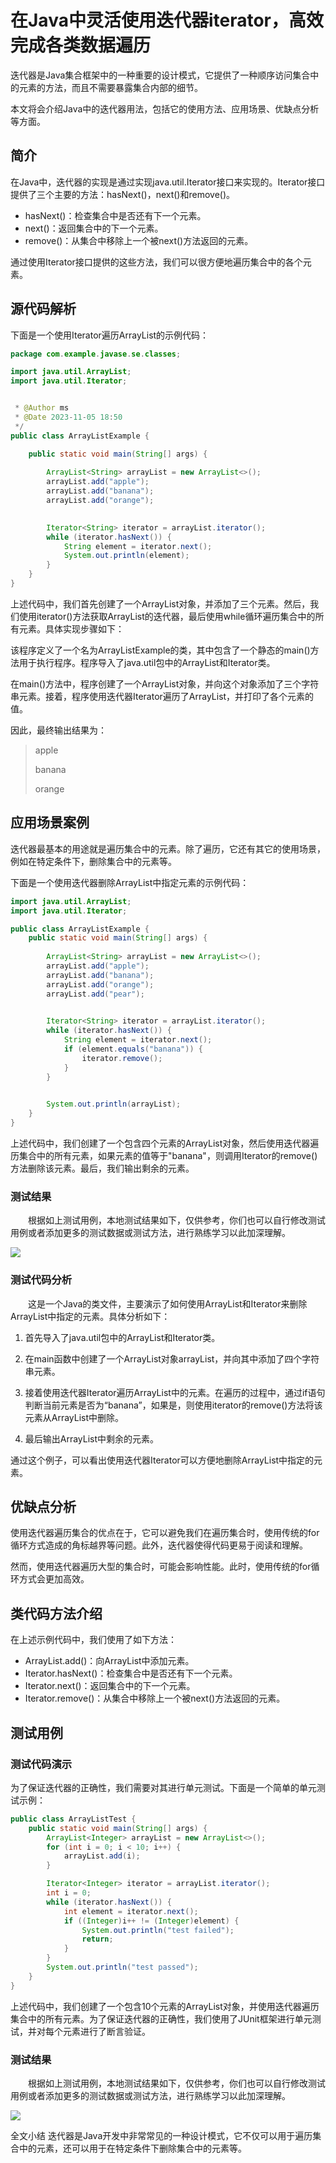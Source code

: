 # 在Java中灵活使用迭代器iterator，高效完成各类数据遍历

迭代器是Java集合框架中的一种重要的设计模式，它提供了一种顺序访问集合中的元素的方法，而且不需要暴露集合内部的细节。

本文将会介绍Java中的迭代器用法，包括它的使用方法、应用场景、优缺点分析等方面。

简介
--

在Java中，迭代器的实现是通过实现java.util.Iterator接口来实现的。Iterator接口提供了三个主要的方法：hasNext()，next()和remove()。

*   hasNext()：检查集合中是否还有下一个元素。
*   next()：返回集合中的下一个元素。
*   remove()：从集合中移除上一个被next()方法返回的元素。

通过使用Iterator接口提供的这些方法，我们可以很方便地遍历集合中的各个元素。

源代码解析
-----

下面是一个使用Iterator遍历ArrayList的示例代码：

```java
package com.example.javase.se.classes;

import java.util.ArrayList;
import java.util.Iterator;


 * @Author ms
 * @Date 2023-11-05 18:50
 */
public class ArrayListExample {

    public static void main(String[] args) {
        
        ArrayList<String> arrayList = new ArrayList<>();
        arrayList.add("apple");
        arrayList.add("banana");
        arrayList.add("orange");

        
        Iterator<String> iterator = arrayList.iterator();
        while (iterator.hasNext()) {
            String element = iterator.next();
            System.out.println(element);
        }
    }
}

```

上述代码中，我们首先创建了一个ArrayList对象，并添加了三个元素。然后，我们使用iterator()方法获取ArrayList的迭代器，最后使用while循环遍历集合中的所有元素。具体实现步骤如下：

该程序定义了一个名为ArrayListExample的类，其中包含了一个静态的main()方法用于执行程序。程序导入了java.util包中的ArrayList和Iterator类。

在main()方法中，程序创建了一个ArrayList对象，并向这个对象添加了三个字符串元素。接着，程序使用迭代器Iterator遍历了ArrayList，并打印了各个元素的值。

因此，最终输出结果为：

> apple
> 
> banana
> 
> orange

应用场景案例
------

迭代器最基本的用途就是遍历集合中的元素。除了遍历，它还有其它的使用场景，例如在特定条件下，删除集合中的元素等。

下面是一个使用迭代器删除ArrayList中指定元素的示例代码：

```java
import java.util.ArrayList;
import java.util.Iterator;

public class ArrayListExample {
    public static void main(String[] args) {
        
        ArrayList<String> arrayList = new ArrayList<>();
        arrayList.add("apple");
        arrayList.add("banana");
        arrayList.add("orange");
        arrayList.add("pear");

        
        Iterator<String> iterator = arrayList.iterator();
        while (iterator.hasNext()) {
            String element = iterator.next();
            if (element.equals("banana")) {
                iterator.remove();
            }
        }

        
        System.out.println(arrayList);
    }
}

```

上述代码中，我们创建了一个包含四个元素的ArrayList对象，然后使用迭代器遍历集合中的所有元素，如果元素的值等于"banana"，则调用Iterator的remove()方法删除该元素。最后，我们输出剩余的元素。

### 测试结果

  根据如上测试用例，本地测试结果如下，仅供参考，你们也可以自行修改测试用例或者添加更多的测试数据或测试方法，进行熟练学习以此加深理解。

![](https://p3-juejin.byteimg.com/tos-cn-i-k3u1fbpfcp/830abb7d433e4b6b90cfea76bda32144~tplv-k3u1fbpfcp-jj-mark:3024:0:0:0:q75.awebp#?w=1135&h=821&s=66746&e=png&b=2c2c2c)

### 测试代码分析

  这是一个Java的类文件，主要演示了如何使用ArrayList和Iterator来删除ArrayList中指定的元素。具体分析如下：

1.  首先导入了java.util包中的ArrayList和Iterator类。
    
2.  在main函数中创建了一个ArrayList对象arrayList，并向其中添加了四个字符串元素。
    
3.  接着使用迭代器Iterator遍历ArrayList中的元素。在遍历的过程中，通过if语句判断当前元素是否为“banana”，如果是，则使用iterator的remove()方法将该元素从ArrayList中删除。
    
4.  最后输出ArrayList中剩余的元素。
    

通过这个例子，可以看出使用迭代器Iterator可以方便地删除ArrayList中指定的元素。

优缺点分析
-----

使用迭代器遍历集合的优点在于，它可以避免我们在遍历集合时，使用传统的for循环方式造成的角标越界等问题。此外，迭代器使得代码更易于阅读和理解。

然而，使用迭代器遍历大型的集合时，可能会影响性能。此时，使用传统的for循环方式会更加高效。

类代码方法介绍
-------

在上述示例代码中，我们使用了如下方法：

*   ArrayList.add()：向ArrayList中添加元素。
*   Iterator.hasNext()：检查集合中是否还有下一个元素。
*   Iterator.next()：返回集合中的下一个元素。
*   Iterator.remove()：从集合中移除上一个被next()方法返回的元素。

测试用例
----

### 测试代码演示

为了保证迭代器的正确性，我们需要对其进行单元测试。下面是一个简单的单元测试示例：

```java
public class ArrayListTest {
    public static void main(String[] args) {
        ArrayList<Integer> arrayList = new ArrayList<>();
        for (int i = 0; i < 10; i++) {
            arrayList.add(i);
        }

        Iterator<Integer> iterator = arrayList.iterator();
        int i = 0;
        while (iterator.hasNext()) {
            int element = iterator.next();
            if ((Integer)i++ != (Integer)element) {
                System.out.println("test failed");
                return;
            }
        }
        System.out.println("test passed");
    }
}

```

上述代码中，我们创建了一个包含10个元素的ArrayList对象，并使用迭代器遍历集合中的所有元素。为了保证迭代器的正确性，我们使用了JUnit框架进行单元测试，并对每个元素进行了断言验证。

### 测试结果

  根据如上测试用例，本地测试结果如下，仅供参考，你们也可以自行修改测试用例或者添加更多的测试数据或测试方法，进行熟练学习以此加深理解。

![](https://p3-juejin.byteimg.com/tos-cn-i-k3u1fbpfcp/c213509efb274cd2926642245ba1f08e~tplv-k3u1fbpfcp-jj-mark:3024:0:0:0:q75.awebp#?w=1010&h=689&s=54598&e=png&b=2c2c2c)



全文小结
迭代器是Java开发中非常常见的一种设计模式，它不仅可以用于遍历集合中的元素，还可以用于在特定条件下删除集合中的元素等。
